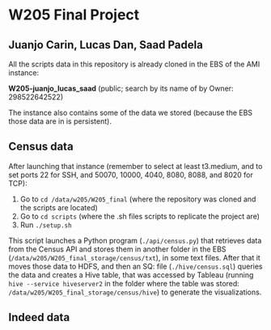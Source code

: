 # W205 Final Project
## Juanjo Carin, Lucas Dan, Saad Padela

All the scripts data in this repository is already cloned in the EBS of the AMI instance:

**W205-juanjo_lucas_saad** (public; search by its name of by Owner: 298522642522)

The instance also contains some of the data  we stored (because the EBS those data are in is persistent).

## Census data

After launching that instance (remember to select at least t3.medium, and to set ports 22 for SSH, and 50070, 10000, 4040, 8080, 8088, and 8020 for TCP):

1. Go to `cd /data/w205/W205_final` (where the repository was cloned and the scripts are located)
2. Go to `cd scripts` (where the .sh files scripts to replicate the project are)
2. Run `./setup.sh`

This script launches a Python program (`./api/census.py`) that retrieves data from the Census API and stores them in another folder in the EBS (`/data/w205/W205_final_storage/census/txt`), in some text files. After that it moves those data to HDFS, and then an SQ: file (`./hive/census.sql`) queries the data and creates a Hive table, that was accessed by Tableau (running `hive --service hiveserver2` in the folder where the table was stored: `/data/w205/W205_final_storage/census/hive`) to generate the visualizations.

## Indeed data